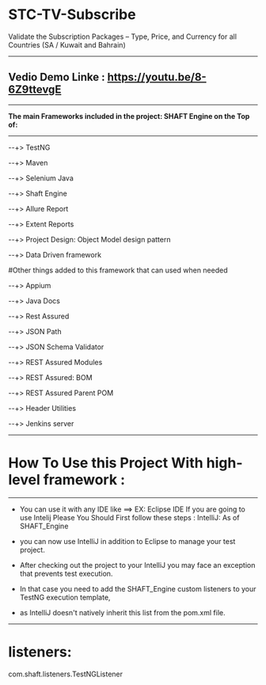 # STC-TV-Subscribe
Validate the Subscription Packages – Type, Price, and Currency for all Countries (SA / Kuwait and Bahrain)

-----------------------------------------------------
Vedio Demo Linke :  https://youtu.be/8-6Z9ttevgE
-----------------------------------------------------
-----------------------------------------------------

**The main Frameworks included in the project: SHAFT Engine on the Top of:**

-----------------------------------------------------
--+> TestNG

--+> Maven

--+> Selenium Java

--+> Shaft Engine

--+> Allure Report

--+> Extent Reports

--+> Project Design: Object Model design pattern

--+> Data Driven framework

#Other things added to this framework  that can used when needed 

--+> Appium 

--+> Java Docs

--+> Rest Assured 

--+> JSON Path

--+> JSON Schema Validator

--+> REST Assured Modules

--+> REST Assured: BOM

--+> REST Assured Parent POM

--+> Header Utilities

--+> Jenkins server 


-----------------------------------------------------
# How To Use this Project With high-level framework : 
-----------------------------------------------------
* You can use it with any IDE like ==> EX: Eclipse IDE If you are going to use Intelij Please You Should First follow these steps : IntelliJ: As of SHAFT_Engine 
* you can now use IntelliJ in addition to Eclipse to manage your test project.

* After checking out the project to your IntelliJ you may face an exception that prevents test execution.

* In that case you need to add the SHAFT_Engine custom listeners to your TestNG execution template, 
* as IntelliJ doesn't natively inherit this list from the pom.xml file.

 -----------------------------------------------------

# listeners: 
com.shaft.listeners.TestNGListener
